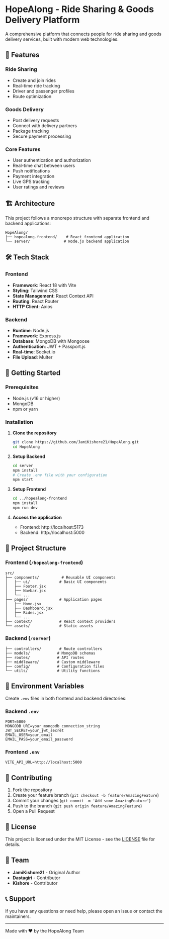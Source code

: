 # HopeAlong - Ride Sharing & Goods Delivery Platform

A comprehensive platform that connects people for ride sharing and goods delivery services, built with modern web technologies.

## 🚀 Features

### Ride Sharing

- Create and join rides
- Real-time ride tracking
- Driver and passenger profiles
- Route optimization

### Goods Delivery

- Post delivery requests
- Connect with delivery partners
- Package tracking
- Secure payment processing

### Core Features

- User authentication and authorization
- Real-time chat between users
- Push notifications
- Payment integration
- Live GPS tracking
- User ratings and reviews

## 🏗️ Architecture

This project follows a monorepo structure with separate frontend and backend applications:

```
HopeAlong/
├── hopealong-frontend/    # React frontend application
└── server/               # Node.js backend application
```

## 🛠️ Tech Stack

### Frontend

- **Framework**: React 18 with Vite
- **Styling**: Tailwind CSS
- **State Management**: React Context API
- **Routing**: React Router
- **HTTP Client**: Axios

### Backend

- **Runtime**: Node.js
- **Framework**: Express.js
- **Database**: MongoDB with Mongoose
- **Authentication**: JWT + Passport.js
- **Real-time**: Socket.io
- **File Upload**: Multer

## 🚦 Getting Started

### Prerequisites

- Node.js (v16 or higher)
- MongoDB
- npm or yarn

### Installation

1. **Clone the repository**

   ```bash
   git clone https://github.com/JamiKishore21/HopeAlong.git
   cd HopeAlong
   ```

2. **Setup Backend**

   ```bash
   cd server
   npm install
   # Create .env file with your configuration
   npm start
   ```

3. **Setup Frontend**

   ```bash
   cd ../hopealong-frontend
   npm install
   npm run dev
   ```

4. **Access the application**
   - Frontend: http://localhost:5173
   - Backend: http://localhost:5000

## 📁 Project Structure

### Frontend (`/hopealong-frontend`)

```
src/
├── components/          # Reusable UI components
│   ├── ui/             # Basic UI components
│   ├── Footer.jsx
│   ├── Navbar.jsx
│   └── ...
├── pages/              # Application pages
│   ├── Home.jsx
│   ├── Dashboard.jsx
│   ├── Rides.jsx
│   └── ...
├── context/            # React context providers
└── assets/             # Static assets
```

### Backend (`/server`)

```
├── controllers/        # Route controllers
├── models/            # MongoDB schemas
├── routes/            # API routes
├── middleware/        # Custom middleware
├── config/            # Configuration files
└── utils/             # Utility functions
```

## 🔧 Environment Variables

Create `.env` files in both frontend and backend directories:

### Backend `.env`

```
PORT=5000
MONGODB_URI=your_mongodb_connection_string
JWT_SECRET=your_jwt_secret
EMAIL_USER=your_email
EMAIL_PASS=your_email_password
```

### Frontend `.env`

```
VITE_API_URL=http://localhost:5000
```

## 🤝 Contributing

1. Fork the repository
2. Create your feature branch (`git checkout -b feature/AmazingFeature`)
3. Commit your changes (`git commit -m 'Add some AmazingFeature'`)
4. Push to the branch (`git push origin feature/AmazingFeature`)
5. Open a Pull Request

## 📝 License

This project is licensed under the MIT License - see the [LICENSE](LICENSE) file for details.

## 👥 Team

- **JamiKishore21** - Original Author
- **Dastagiri** - Contributor
- **Kishore** - Contributor

## 📞 Support

If you have any questions or need help, please open an issue or contact the maintainers.

---

Made with ❤️ by the HopeAlong Team
